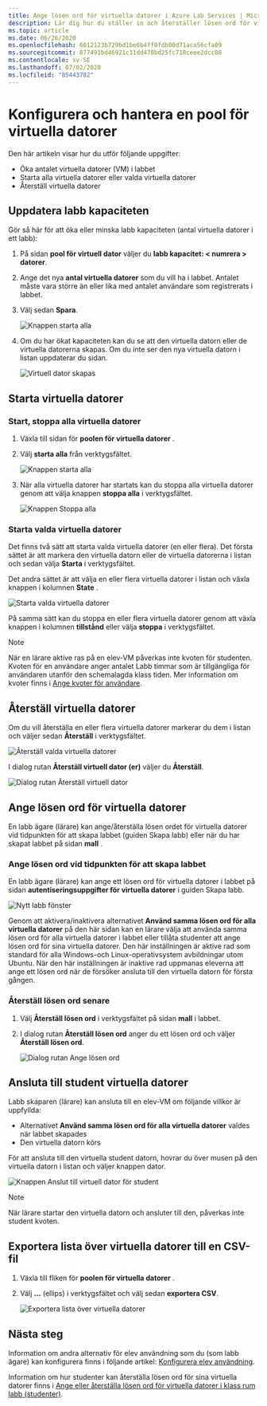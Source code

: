 ```yaml
---
title: Ange lösen ord för virtuella datorer i Azure Lab Services | Microsoft Docs
description: Lär dig hur du ställer in och återställer lösen ord för virtuella datorer i klass rum labb Azure Lab Services.
ms.topic: article
ms.date: 06/26/2020
ms.openlocfilehash: 6012123b729bd1be6b4ff0fdb00d71aca56cfa09
ms.sourcegitcommit: 877491bd46921c11dd478bd25fc718ceee2dcc08
ms.contentlocale: sv-SE
ms.lasthandoff: 07/02/2020
ms.locfileid: "85443782"
---
```

# <a name="set-up-and-manage-virtual-machine-pool"></a>Konfigurera och hantera en pool för virtuella datorer 
Den här artikeln visar hur du utför följande uppgifter:

- Öka antalet virtuella datorer (VM) i labbet
- Starta alla virtuella datorer eller valda virtuella datorer 
- Återställ virtuella datorer

## <a name="update-the-lab-capacity"></a>Uppdatera labb kapaciteten
Gör så här för att öka eller minska labb kapaciteten (antal virtuella datorer i ett labb):

1. På sidan **pool för virtuell dator** väljer du **labb kapacitet: &lt; numrera &gt; datorer**.
2. Ange det nya **antal virtuella datorer** som du vill ha i labbet. Antalet måste vara större än eller lika med antalet användare som registrerats i labbet. 
3. Välj sedan **Spara**. 

    ![Knappen starta alla](./media/how-to-set-virtual-machine-passwords/number-of-vms-in-lab.png)
4. Om du har ökat kapaciteten kan du se att den virtuella datorn eller de virtuella datorerna skapas. Om du inte ser den nya virtuella datorn i listan uppdaterar du sidan. 

    ![Virtuell dator skapas](./media/how-to-set-virtual-machine-passwords/vm-being-created.png)

## <a name="start-vms"></a>Starta virtuella datorer

### <a name="start-ot-stop-all-vms"></a>Start, stoppa alla virtuella datorer
1. Växla till sidan för **poolen för virtuella datorer** . 
2. Välj **starta alla** från verktygsfältet. 

    ![Knappen starta alla](./media/how-to-set-virtual-machine-passwords/start-all-vms-button.png)
3. När alla virtuella datorer har startats kan du stoppa alla virtuella datorer genom att välja knappen **stoppa alla** i verktygsfältet. 

    ![Knappen Stoppa alla](./media/how-to-set-virtual-machine-passwords/stop-all-vms-button.png)

### <a name="start-selected-vms"></a>Starta valda virtuella datorer
Det finns två sätt att starta valda virtuella datorer (en eller flera). Det första sättet är att markera den virtuella datorn eller de virtuella datorerna i listan och sedan välja **Starta** i verktygsfältet. 

Det andra sättet är att välja en eller flera virtuella datorer i listan och växla knappen i kolumnen **State** . 

![Starta valda virtuella datorer](./media/how-to-set-virtual-machine-passwords/start-selected-vms.png)

På samma sätt kan du stoppa en eller flera virtuella datorer genom att växla knappen i kolumnen **tillstånd** eller välja **stoppa** i verktygsfältet. 

> [!NOTE]
> När en lärare aktive ras på en elev-VM påverkas inte kvoten för studenten. Kvoten för en användare anger antalet Labb timmar som är tillgängliga för användaren utanför den schemalagda klass tiden. Mer information om kvoter finns i [Ange kvoter för användare](how-to-configure-student-usage.md?#set-quotas-for-users).

## <a name="reset-vms"></a>Återställ virtuella datorer
Om du vill återställa en eller flera virtuella datorer markerar du dem i listan och väljer sedan **Återställ** i verktygsfältet. 

![Återställ valda virtuella datorer](./media/how-to-set-virtual-machine-passwords/reset-vm-button.png)

I dialog rutan **Återställ virtuell dator (er)** väljer du **Återställ**. 

![Dialog rutan Återställ virtuell dator](./media/how-to-set-virtual-machine-passwords/reset-vms-dialog.png)



## <a name="set-password-for-vms"></a>Ange lösen ord för virtuella datorer
En labb ägare (lärare) kan ange/återställa lösen ordet för virtuella datorer vid tidpunkten för att skapa labbet (guiden Skapa labb) eller när du har skapat labbet på sidan **mall** . 

### <a name="set-password-at-the-time-of-lab-creation"></a>Ange lösen ord vid tidpunkten för att skapa labbet
En labb ägare (lärare) kan ange ett lösen ord för virtuella datorer i labbet på sidan **autentiseringsuppgifter för virtuella datorer** i guiden Skapa labb.

![Nytt labb fönster](./media/tutorial-setup-classroom-lab/virtual-machine-credentials.png)

Genom att aktivera/inaktivera alternativet **Använd samma lösen ord för alla virtuella datorer** på den här sidan kan en lärare välja att använda samma lösen ord för alla virtuella datorer i labbet eller tillåta studenter att ange lösen ord för sina virtuella datorer. Den här inställningen är aktive rad som standard för alla Windows-och Linux-operativsystem avbildningar utom Ubuntu. När den här inställningen är inaktive rad uppmanas eleverna att ange ett lösen ord när de försöker ansluta till den virtuella datorn för första gången. 

### <a name="reset-password-later"></a>Återställ lösen ord senare

1. Välj **Återställ lösen ord** i verktygsfältet på sidan **mall** i labbet. 
1. I dialog rutan **Återställ lösen ord** anger du ett lösen ord och väljer **Återställ lösen ord**.
    
    ![Dialog rutan Ange lösen ord](./media/how-to-set-virtual-machine-passwords/set-password.png)

## <a name="connect-to-student-vms"></a>Ansluta till student virtuella datorer
Labb skaparen (lärare) kan ansluta till en elev-VM om följande villkor är uppfyllda: 

- Alternativet **Använd samma lösen ord för alla virtuella datorer** valdes när labbet skapades
- Den virtuella datorn körs 

 För att ansluta till den virtuella student datorn, hovrar du över musen på den virtuella datorn i listan och väljer knappen dator.  

![Knappen Anslut till virtuell dator för student](./media/how-to-set-virtual-machine-passwords/connect-student-vm.png)

> [!NOTE]
> När lärare startar den virtuella datorn och ansluter till den, påverkas inte student kvoten. 

## <a name="export-list-of-virtual-machines-to-a-csv-file"></a>Exportera lista över virtuella datorer till en CSV-fil

1. Växla till fliken för **poolen för virtuella datorer** .
2. Välj **...** (ellips) i verktygsfältet och välj sedan **exportera CSV**. 

    ![Exportera lista över virtuella datorer](./media/how-to-export-users-virtual-machines-csv/virtual-machines-export-csv.png)

## <a name="next-steps"></a>Nästa steg
Information om andra alternativ för elev användning som du (som labb ägare) kan konfigurera finns i följande artikel: [Konfigurera elev användning](how-to-configure-student-usage.md).

Information om hur studenter kan återställa lösen ord för sina virtuella datorer finns i [Ange eller återställa lösen ord för virtuella datorer i klass rum labb (studenter)](how-to-set-virtual-machine-passwords-student.md).